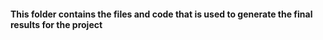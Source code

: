 #### This folder contains the files and code that is used to generate the final results for the project
